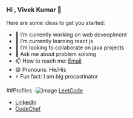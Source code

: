### Hi , Vivek Kumar 👋

Here are some ideas to get you started:

- 🔭 I’m currently working on web deveoplment
- 🌱 I’m currently learning react js
- 👯 I’m looking to collaborate on java projects
- 💬 Ask me about problem solving
- 📫 How to reach me: [Email](https://vivekumar175@gmail.com)
- 😄 Pronouns: He/His
- ⚡ Fun fact: I am big procastinator 

##Profiles
 -![image](https://user-images.githubusercontent.com/65935002/138584394-6299d124-4077-491f-ac56-58d06d07b7e9.png)
 [LeetCode](https://leetcode.com/vivekumar175/) 
 - [LinkedIn](https://www.linkedin.com/in/vivek-kumar-b670b11a1/)
 - [CodeChef](https://www.codechef.com/users/vivek_019) 
